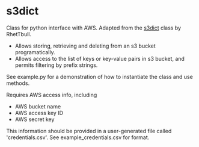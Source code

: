 # s3dict
Class for python interface with AWS. Adapted from the [s3dict](https://github.com/RhetTbull/s3dict) class by RhetTbull.

* Allows storing, retrieving and deleting from an s3 bucket programatically. 
* Allows access to the list of keys or key-value pairs in s3 bucket, and permits filtering by prefix strings.

See example.py for a demonstration of how to instantiate the class and use methods. 

Requires AWS access info, including
* AWS bucket name
* AWS access key ID
* AWS secret key

This information should be provided in a user-generated file called 'credentials.csv'. See example_credentials.csv for format.
